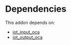 # Dependencies

This addon depends on:

- [iot_input_oca](../../../../odoo-bringout-oca-iot-iot_input_oca)
- [iot_output_oca](../../../../odoo-bringout-oca-iot-iot_output_oca)
